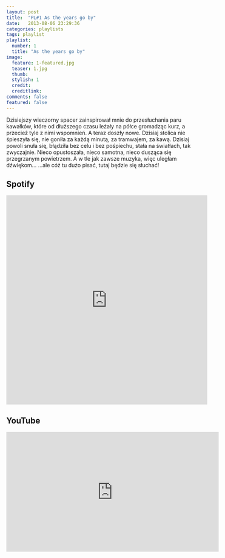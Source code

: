 ```yaml
---
layout: post
title:  "PL#1 As the years go by"
date:   2013-08-06 23:29:36
categories: playlists
tags: playlist
playlist:
  number: 1
  title: "As the years go by"
image:
  feature: 1-featured.jpg
  teaser: 1.jpg
  thumb:
  stylish: 1
  credit:
  creditlink:
comments: false
featured: false
---
```


Dzisiejszy wieczorny spacer zainspirował mnie do przesłuchania paru kawałków, 
które od dłuższego czasu leżały na półce gromadząc kurz, a przecież tyle z nimi wspomnień. A teraz doszły nowe. 
Dzisiaj stolica nie śpieszyła się, nie goniła za każdą minutą, za tramwajem, za kawą. 
Dzisiaj powoli snuła się, błądziła bez celu i bez pośpiechu, stała na światłach, tak zwyczajnie. 
Nieco opustoszała, nieco samotna, nieco dusząca się przegrzanym powietrzem. A w tle jak zawsze muzyka, więc uległam dźwiękom...
...ale cóż tu dużo pisać, tutaj będzie się słuchać!

## Spotify
<iframe src="https://embed.spotify.com/?uri=spotify%3Auser%3A1173952261%3Aplaylist%3A32Y4igkpzSVzzk8Tp6OGQD&theme=white" 
  width="530" 
  height="550" 
  frameborder="0" 
  allowtransparency="true">
</iframe>

## YouTube
<iframe width="560" height="315" src="https://www.youtube.com/embed/videoseries?list=PLynJw3Ptj9lFx03cBSuu4vm0KB1xitPE7" frameborder="0"></iframe>


